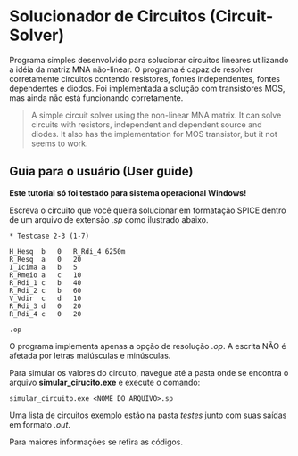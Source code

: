 # Solucionador de Circuitos (Circuit-Solver)

Programa simples desenvolvido para solucionar circuitos lineares utilizando a idéia da matriz MNA não-linear. O programa é capaz de resolver corretamente circuitos contendo resistores, fontes independentes, fontes dependentes e diodos. Foi implementada a solução com transistores MOS, mas ainda não está funcionando corretamente.

>A simple circuit solver using the non-linear MNA matrix. It can solve circuits with resistors, independent and dependent source and diodes. It also has the implementation for MOS transistor, but it not seems to work.

## Guia para o usuário (User guide)

**Este tutorial só foi testado para sistema operacional Windows!**

Escreva o circuito que você queira solucionar em formatação SPICE dentro de um arquivo de extensão *.sp* como ilustrado abaixo.

```
* Testcase 2-3 (1-7)

H_Hesq	b	0	R_Rdi_4	6250m
R_Resq	a	0	20
I_Icima	a	b	5
R_Rmeio	a	c	10
R_Rdi_1	c	b	40
R_Rdi_2	c	b	60
V_Vdir	c	d	10
R_Rdi_3	d	0	20
R_Rdi_4 c	0	20	 

.op
```

O programa implementa apenas a opção de resolução *.op*. A escrita NÃO é afetada por letras maiúsculas e minúsculas.

Para simular os valores do circuito, navegue até a pasta onde se encontra o arquivo **simular_cirucito.exe** e execute o comando:

```
simular_circuito.exe <NOME DO ARQUIVO>.sp
```

Uma lista de circuitos exemplo estão na pasta *testes* junto com suas saídas em formato *.out*.

Para maiores informações se refira as códigos.
